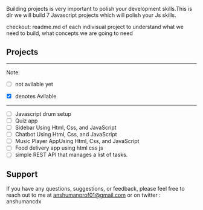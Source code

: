 

Building projects is very important to polish your development skills.This is dir we will build 7 Javascript projects which will polish your Js skills.



checkout: readme.md of each indivisual project to understand what we need to build, what concepts we are going to need 

## Projects
-------------------------------------
  Note:
- [ ] not avilable yet  

- [x] denotes  Avilable
-------------------------------------

- [ ] Javascript drum setup
- [ ] Quiz app
- [ ] Sidebar Using Html, Css, and JavaScript
- [ ] Chatbot Using Html, Css, and JavaScript
- [ ] Music Player AppUsing Html, Css, and JavaScript
- [ ] Food delivery app using html css js
- [ ] simple REST API that manages a list of tasks.

## Support
If you have any questions, suggestions, or feedback, please feel free to reach out to me at anshumanprof01@gmail.com or on twitter : anshumancdx